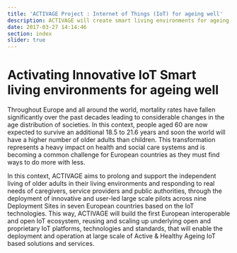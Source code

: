 ```yaml
---
title: 'ACTIVAGE Project : Internet of Things (IoT) for ageing well'
description: ACTIVAGE will create smart living environments for ageing well based on Internet of Things (IoT) technologies
date: 2017-03-27 14:14:46
section: index
slider: true
---
```

# Activating Innovative IoT Smart living environments for ageing well

Throughout Europe and all around the world, mortality rates have fallen significantly over the past decades leading to considerable changes in the age distribution of societies. In this context, people aged 60 are now expected to survive an additional 18.5 to 21.6 years and soon the world will have a higher number of older adults than children. This transformation represents a heavy impact on health and social care systems and is becoming a common challenge for European countries as they must find ways to do more with less.

In this context, ACTIVAGE aims to prolong and support the independent living of older adults in their living environments and responding to real needs of caregivers, service providers and public authorities, through the deployment of innovative and user-led large scale pilots across nine Deployment Sites in seven European countries based on the IoT technologies. This way, ACTIVAGE will build the first European interoperable and open IoT ecosystem, reusing and scaling up underlying open and proprietary IoT platforms, technologies and standards, that will enable the deployment and operation at large scale of Active & Healthy Ageing IoT based solutions and services.
